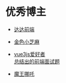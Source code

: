 # 优秀博主

+ <a href="http://www.dadaqianduan.cn/#/" target="_blank">达达前端</a>  

+ <a href="https://juejin.cn/user/1626932942224398/posts" target="_blank">金色小芝麻</a>

+ <a href="https://vue3js.cn/" target="_blank">vue3js爱好者</a>  
   <a href="https://vue3js.cn/interview/" target="_blank">总结出的前端面试题</a>

+ <a href="https://juejin.cn/user/1451011081249175/posts" target="_blank">魔王哪吒</a>